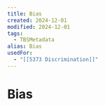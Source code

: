 ```yaml
---
title: Bias
created: 2024-12-01
modified: 2024-12-01
tags:
  - TBSMetadata
alias: Bias
usedFor:
  - "[[5373 Discrimination]]"
---
```

# Bias
